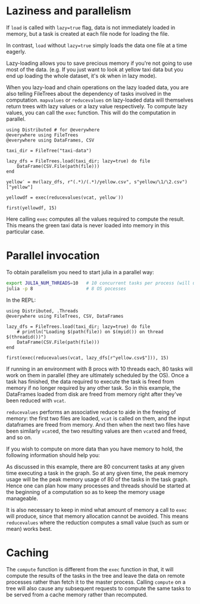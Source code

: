 # Laziness and parallelism

If `load` is called with `lazy=true` flag, data is not immediately loaded in memory, but a task is created at each file node for loading the file.

In contrast, `load` without `lazy=true` simply loads the data one file at a time eagerly.

Lazy-loading allows you to save precious memory if you're not going to use most of the data. (e.g. If you just want to look at yellow taxi data but you end up loading the whole dataset, it's ok when in lazy mode).

When you lazy-load and chain operations on the lazy loaded data, you are also telling FileTrees about the dependency of tasks involved in the computation. `mapvalues` or `reducevalues` on lazy-loaded data will themselves return trees with lazy values or a lazy value respectively. To compute lazy values, you can call the `exec` function. This will do the computation in parallel.

```julia:dir1
using Distributed # for @everywhere
@everywhere using FileTrees
@everywhere using DataFrames, CSV

taxi_dir = FileTree("taxi-data")

lazy_dfs = FileTrees.load(taxi_dir; lazy=true) do file
    DataFrame(CSV.File(path(file)))
end
```

```julia:dir1
yellow′ = mv(lazy_dfs, r"(.*)/(.*)/yellow.csv", s"yellow/\1/\2.csv")["yellow"]
```

```julia:dir1
yellowdf = exec(reducevalues(vcat, yellow′))

first(yellowdf, 15)
```

Here calling `exec` computes all the values required to compute the result. This means the green taxi data is never loaded into memory in this particular case.

# Parallel invocation

To obtain parallelism you need to start julia in a parallel way:

```sh
export JULIA_NUM_THREADS=10   # 10 concurrent tasks per process (will use multi-threading)
julia -p 8                    # 8 OS pocesses
```

In the REPL:

```julia:cool
using Distributed, .Threads
@everywhere using FileTrees, CSV, DataFrames

lazy_dfs = FileTrees.load(taxi_dir; lazy=true) do file
    # println("Loading $(path(file)) on $(myid()) on thread $(threadid())")
    DataFrame(CSV.File(path(file)))
end

first(exec(reducevalues(vcat, lazy_dfs[r"yellow.csv$"])), 15)
```

If running in an environment with 8 procs with 10 threads each, 80 tasks will work on them in parallel (they are ultimately scheduled by the OS). Once a task has finished, the data required to execute the task is freed from memory if no longer required by any other task. So in this example, the DataFrames loaded from disk are freed from memory right after they've been reduced with `vcat`.

`reducevalues` performs an associative reduce to aide in the freeing of memory: the first two files are loaded, `vcat` is called on them, and the input dataframes are freed from memory. And then when the next two files have been similarly `vcat`ed, the two resulting values are then `vcat`ed and freed, and so on.

If you wish to compute on more data than you have memory to hold, the following information should help you:

As discussed in this example, there are 80 concurrent tasks at any given time executing a task in the graph. So at any given time, the peak memory usage will be the peak memory usage of 80 of the tasks in the task graph. Hence one can plan how many processes and threads should be started at the beginning of a computation so as to keep the memory usage manageable.

It is also necessary to keep in mind what amount of memory a call to `exec` will produce, since that memory allocation cannot be avoided. This means `reducevalues` where the reduction computes a small value (such as sum or mean) works best.

# Caching

The `compute` function is different from the `exec` function in that, it will compute the results of the tasks in the tree and leave the data on remote processes rather than fetch it to the master process. Calling `compute` on a tree will also cause any subsequent requests to compute the same tasks to be served from a cache memory rather than recomputed.
